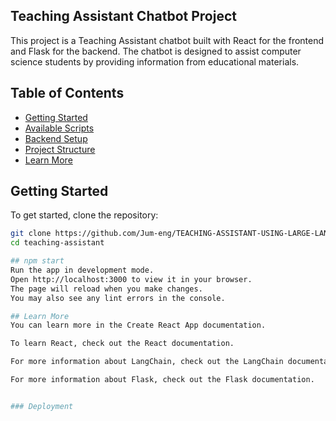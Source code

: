 ##  Teaching Assistant Chatbot Project

This project is a Teaching Assistant chatbot built with React for the frontend and Flask for the backend. The chatbot is designed to assist computer science students by providing information from educational materials.

## Table of Contents

- [Getting Started](#getting-started)
- [Available Scripts](#available-scripts)
- [Backend Setup](#backend-setup)
- [Project Structure](#project-structure)
- [Learn More](#learn-more)

## Getting Started
To get started, clone the repository:

```bash
git clone https://github.com/Jum-eng/TEACHING-ASSISTANT-USING-LARGE-LANGUAGE-MODEL.git
cd teaching-assistant

## npm start
Run the app in development mode.
Open http://localhost:3000 to view it in your browser.
The page will reload when you make changes.
You may also see any lint errors in the console.

## Learn More
You can learn more in the Create React App documentation.

To learn React, check out the React documentation.

For more information about LangChain, check out the LangChain documentation.

For more information about Flask, check out the Flask documentation.


### Deployment


